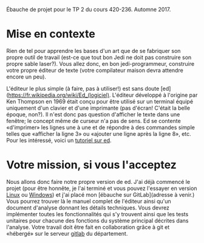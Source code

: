 Ébauche de projet pour le TP 2 du cours 420-236. Automne 2017.

# Mise en contexte
Rien de tel pour apprendre les bases d'un art que de se fabriquer son propre outil de travail (est-ce que tout bon Jedi ne doit pas construire son propre sable laser?). Vous allez donc, en bon jedi-programmeur, construire votre propre éditeur de texte (votre compilateur maison devra attendre encore un peu).

L'éditeur le plus simple (à faire, pas à utiliser!) est sans doute [ed](https://fr.wikipedia.org/wiki/Ed_(logiciel). L'éditeur développé à l'origine par Ken Thompson en 1969 était conçu pour être utilisé sur un terminal équipé uniquement d'un clavier et d'une imprimante (pas d'écran! C'était la belle époque, non?). Il n'est donc pas question d'afficher le texte dans une fenêtre; le concept même de curseur n'a pas de sens. Ed se contente «d'imprimer» les lignes une à une et de répondre à des commandes simple telles que «afficher la ligne 3» ou «ajouter une ligne après la ligne 8», etc. Pour les intéressé, voici un [tutoriel sur ed](https://sanctum.geek.nz/arabesque/actually-using-ed/).

# Votre mission, si vous l'acceptez
Nous allons donc faire notre propre version de ed. J'ai déjà commencé le projet (pour être honnête, je l'ai terminé et vous pouvez l'essayer en version [Linux](https://www.dropbox.com/s/l5krn6a1wp9kzwm/editeur?dl=1) ou [Windows](https://www.dropbox.com/s/152too47ypo6wqz/editeur.exe?dl=1)) et j'ai placé mon [ébauche sur GitLab](adresse à venir.) Vous pourrez trouver là le manuel complet de l'éditeur ainsi qu'un document d'analyse donnant les détails techniques. Vous devrez implémenter toutes les fonctionnalités qui s'y trouvent ainsi que les tests unitaires pour chacune des fonctions du système principal décrites dans l'analyse. Votre travail doit être fait en collaboration grâce à git et «hébergé» sur le serveur [gitlab](https://git.dept-info.crosemont.quebec) du département.
